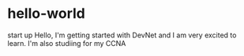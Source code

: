 # hello-world
start up
Hello, I'm getting started with DevNet and I am very excited to learn. I'm also studiing for my CCNA
